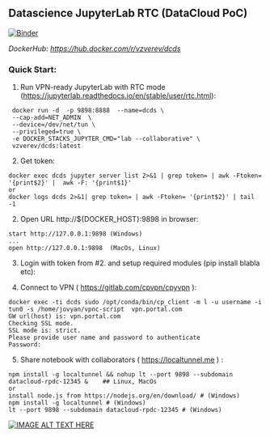 ## Datascience JupyterLab RTC (DataCloud PoC)

[![Binder](https://mybinder.org/badge_logo.svg)](https://mybinder.org/v2/gh/vitaly-zverev/dcds/HEAD)

*DockerHub: https://hub.docker.com/r/vzverev/dcds*

### Quick Start:
1) Run VPN-ready JupyterLab with  RTC mode (https://jupyterlab.readthedocs.io/en/stable/user/rtc.html):
```
 docker run -d  -p 9898:8888  --name=dcds \
 --cap-add=NET_ADMIN  \
 --device=/dev/net/tun \
 --privileged=true \
 -e DOCKER_STACKS_JUPYTER_CMD="lab --collaborative" \
 vzverev/dcds:latest
```
2) Get token:
```
docker exec dcds jupyter server list 2>&1 | grep token= | awk -Ftoken= '{print$2}' |  awk -F: '{print$1}'
or
docker logs dcds 2>&1| grep token= | awk -Ftoken= '{print$2}' | tail -1
```
2) Open URL http://${DOCKER_HOST}:9898 in browser:
```
start http://127.0.0.1:9898 (Windows)
...
open http://127.0.0.1:9898  (MacOs, Linux)
```
3) Login with token from #2. and setup required modules (pip install blabla etc):

4) Connect to VPN  ( https://gitlab.com/cpvpn/cpyvpn ):
```
docker exec -ti dcds sudo /opt/conda/bin/cp_client -m l -u username -i tun0 -s /home/jovyan/vpnc-script  vpn.portal.com
GW url(host) is: vpn.portal.com
Checking SSL mode.
SSL mode is: strict.
Please provide user name and password to authenticate
Password:
```
5) Share notebook with collaborators ( https://localtunnel.me ) :
```
npm install -g localtunnel && nohup lt --port 9898 --subdomain datacloud-rpdc-12345 &    ## Linux, MacOs
or
install node.js from https://nodejs.org/en/download/ # (Windows) 
npm install -g localtunnel # (Windows)
lt --port 9898 --subdomain datacloud-rpdc-12345 # (Windows)
```


[![IMAGE ALT TEXT HERE](https://img.youtube.com/vi/vS91_cbQ_VY/0.jpg)](https://youtu.be/vS91_cbQ_VY)
